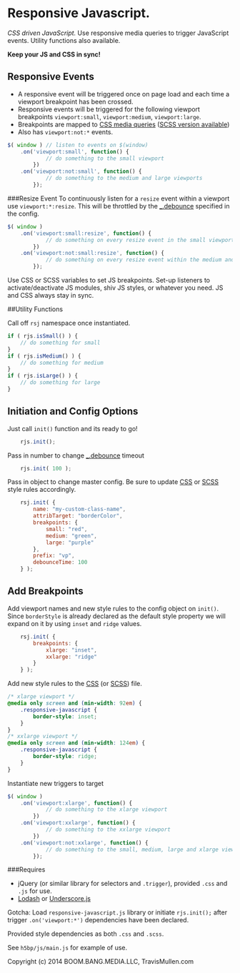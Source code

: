 # Responsive Javascript.
_CSS driven JavaScript._ Use responsive media queries to trigger JavaScript events. Utility functions also available.

**Keep your JS and CSS in sync!**

## Responsive Events
- A responsive event will be triggered once on page load and each time a viewport breakpoint has been crossed. 
- Responsive events will be triggered for the following viewport breakpoints `viewport:small`, `viewport:medium`, `viewport:large`. 
- Breakpoints are mapped to [CSS media queries](https://github.com/TravisMullen/responsive-javascript/blob/master/css/responsive-javascript.css) ([SCSS version available](https://github.com/TravisMullen/responsive-javascript/blob/master/scss/responsive-javascript.scss)) 
- Also has `viewport:not:*` events.

```js
$( window ) // listen to events on $(window)
    .on('viewport:small', function() {
            // do something to the small viewport
        })
    .on('viewport:not:small', function() {
            // do something to the medium and large viewports
        });
```

###Resize Event
To continuously listen for a `resize` event within a viewport use `viewport:*:resize`. This will be throttled by the [_.debounce](https://lodash.com/docs#debounce) specified in the config. 

```js
$( window )
    .on('viewport:small:resize', function() {
            // do something on every resize event in the small viewport
        })
    .on('viewport:not:small:resize', function() {
            // do something on every resize event within the medium and large viewports
        });
```

Use CSS or SCSS variables to set JS breakpoints. Set-up listeners to activate/deactivate JS modules, shiv JS styles, or whatever you need. JS and CSS always stay in sync.


##Utility Functions 

Call off `rsj` namespace once instantiated.
```js
if ( rjs.isSmall() ) {
    // do something for small 
}
if ( rjs.isMedium() ) {
    // do something for medium
}
if ( rjs.isLarge() ) {
    // do something for large
}
```


## Initiation and Config Options

Just call `init()` function and its ready to go!
```js
    rjs.init();
```

Pass in number to change [_.debounce](https://lodash.com/docs#debounce) timeout
```js
    rjs.init( 100 );
```

Pass in object to change master config. Be sure to update [CSS](https://github.com/TravisMullen/responsive-javascript/blob/master/css/responsive-javascript.css) or [SCSS](https://github.com/TravisMullen/responsive-javascript/blob/master/scss/responsive-javascript.scss) style rules accordingly. 
```js
    rsj.init( {
        name: "my-custom-class-name",
        attribTarget: "borderColor",
        breakpoints: {
            small: "red",
            medium: "green",
            large: "purple"
        },
        prefix: "vp",
        debounceTime: 100
    } );
```

## Add Breakpoints

Add viewport names and new style rules to the config object on `init()`. Since `borderStyle` is already declared as the default style property we will expand on it by using `inset` and `ridge` values.
```js
    rsj.init( {
        breakpoints: {
            xlarge: "inset",
            xxlarge: "ridge"
        }
    } );
```

Add new style rules to the [CSS](https://github.com/TravisMullen/responsive-javascript/blob/master/css/responsive-javascript.css) (or [SCSS](https://github.com/TravisMullen/responsive-javascript/blob/master/scss/responsive-javascript.scss)) file.
```css
/* xlarge viewport */
@media only screen and (min-width: 92em) {
    .responsive-javascript {
        border-style: inset;
    }
}
/* xxlarge viewport */
@media only screen and (min-width: 124em) {
    .responsive-javascript {
        border-style: ridge;
    }
}
```

Instantiate new triggers to target
```js
$( window )
    .on('viewport:xlarge', function() {
            // do something to the xlarge viewport
        })
    .on('viewport:xxlarge', function() {
            // do something to the xxlarge viewport
        })
    .on('viewport:not:xxlarge', function() {
            // do something to the small, medium, large and xlarge viewports
        });
```

###Requires
- jQuery (or similar library for selectors and `.trigger`), provided `.css` and `.js` for use.
- [Lodash](https://lodash.com/docs#debounce) or [Underscore.js](http://underscorejs.org/#debounce)

Gotcha: Load `responsive-javascript.js` library or initiate `rjs.init();` after trigger `.on('viewport:*')` dependencies have been declared. 

Provided style dependencies as both `.css` and `.scss`.

See `h5bp/js/main.js` for example of use.



Copyright (c) 2014 BOOM.BANG.MEDIA.LLC, TravisMullen.com